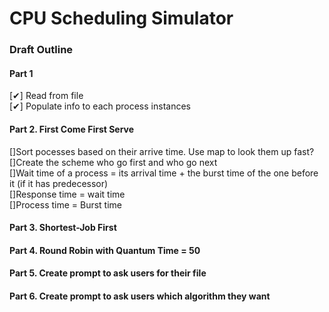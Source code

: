 # CPU Scheduling Simulator 


### Draft Outline
#### Part 1
[✔] Read from file  
[✔] Populate info to each process instances
#### Part 2. First Come First Serve
[]Sort pocesses based on their arrive time. Use map to look them up fast?  
[]Create the scheme who go first and who go next  
[]Wait time of a process = its arrival time + the burst time of the one before it (if it has predecessor)  
[]Response time = wait time  
[]Process time = Burst time    

#### Part 3. Shortest-Job First

#### Part 4. Round Robin with Quantum Time = 50

#### Part 5. Create prompt to ask users for their file 

#### Part 6. Create prompt to ask users which algorithm they want
